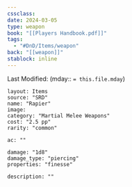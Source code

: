 ```yaml
---
cssclass: 
date: 2024-03-05
type: weapon
book: "[[Players Handbook.pdf]]"
tags:
  - "#DnD/Items/weapon"
back: "[[weapon]]"
stablock: inline
---
```

Last Modified: (mday:: `= this.file.mday`)


```statblock
layout: Items
source: "SRD"
name: "Rapier"
image: 
category: "Martial Melee Weapons"
cost: "2.5 pp"
rarity: "common"

ac: ""

damage: "1d8"
damage_type: "piercing"
properties: "finesse"

description: ""
```